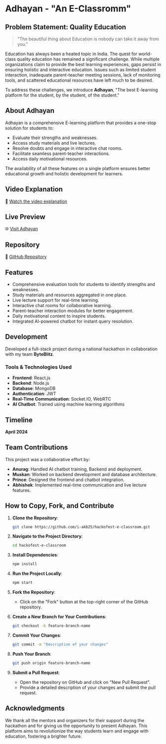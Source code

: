 # Adhayan - "An E-Classromm"

## Problem Statement: Quality Education

> "The beautiful thing about Education is nobody can take it away from you."

Education has always been a heated topic in India. The quest for world-class quality education has remained a significant challenge. While multiple organizations claim to provide the best learning experiences, gaps persist in ensuring holistic and interactive education. Issues such as limited student interaction, inadequate parent-teacher meeting sessions, lack of monitoring tools, and scattered educational resources have left much to be desired.

To address these challenges, we introduce **Adhayan**, "The best E-learning platform for the student, by the student, of the student." 

## About Adhayan
Adhayan is a comprehensive E-learning platform that provides a one-stop solution for students to:
- Evaluate their strengths and weaknesses.
- Access study materials and live lectures.
- Resolve doubts and engage in interactive chat rooms.
- Facilitate seamless parent-teacher interactions.
- Access daily motivational resources.

The availability of all these features on a single platform ensures better educational growth and holistic development for learners.

## Video Explanation
🎥 [Watch the video explanation](https://drive.google.com/file/d/1bCNR6PfSERdV3zl-kQIUl_kKTz5buUW2/view?usp=sharing)

## Live Preview
🌐 [Visit Adhayan](https://e-learning-adhayan.vercel.app/)

## Repository
📂 [GitHub Repository](https://github.com/i-akb25/hackofest-e-classroom)

## Features
- Comprehensive evaluation tools for students to identify strengths and weaknesses.
- Study materials and resources aggregated in one place.
- Live lecture support for real-time learning.
- Interactive chat rooms for collaborative learning.
- Parent-teacher interaction modules for better engagement.
- Daily motivational content to inspire students.
- Integrated AI-powered chatbot for instant query resolution.

## Development
Developed a full-stack project during a national hackathon in collaboration with my team **ByteBlitz**. 

### Tools & Technologies Used
- **Frontend**: React.js
- **Backend**: Node.js
- **Database**: MongoDB
- **Authentication**: JWT
- **Real-Time Communication**: Socket.IO, WebRTC
- **AI Chatbot**: Trained using machine learning algorithms

## Timeline
**April 2024**

## Team Contributions
This project was a collaborative effort by:
- **Anurag**: Handled AI chatbot training, Backend and deployment. 
- **Muskan**: Worked on backend development and database architecture.
- **Prince**: Designed the frontend and chatbot integration.
- **Abhishek**: Implemented real-time communication and live lecture features.


## How to Copy, Fork, and Contribute
1. **Clone the Repository**:
   ```bash
   git clone https://github.com/i-akb25/hackofest-e-classroom.git
   ```

2. **Navigate to the Project Directory**:
   ```bash
   cd hackofest-e-classroom
   ```

3. **Install Dependencies**:
   ```bash
   npm install
   ```

4. **Run the Project Locally**:
   ```bash
   npm start
   ```

5. **Fork the Repository**:
   - Click on the "Fork" button at the top-right corner of the GitHub repository.

6. **Create a New Branch for Your Contributions**:
   ```bash
   git checkout -b feature-branch-name
   ```

7. **Commit Your Changes**:
   ```bash
   git commit -m "Description of your changes"
   ```

8. **Push Your Branch**:
   ```bash
   git push origin feature-branch-name
   ```

9. **Submit a Pull Request**:
   - Open the repository on GitHub and click on "New Pull Request".
   - Provide a detailed description of your changes and submit the pull request.

## Acknowledgments
We thank all the mentors and organizers for their support during the hackathon and for giving us the opportunity to present Adhayan. This platform aims to revolutionize the way students learn and engage with education, fostering a brighter future.
